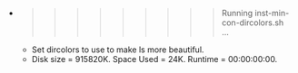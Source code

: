* >>>>>>>>> Running inst-min-con-dircolors.sh ...
  * Set dircolors to use  to make ls more beautiful.
  * Disk size = 915820K. Space Used = 24K. Runtime = 00:00:00:00.

